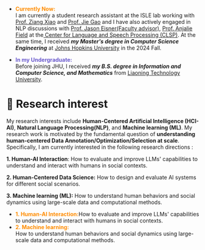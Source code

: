 
- <span style="color:#FF8C00; font-weight: bold;"> Currently Now:</span>\
  I am currently a student research assistant at the ISLE lab working with [Prof. Ziang Xiao](https://www.ziangxiao.com/) and [Prof. Jie Gao](https://gaojie058.github.io/) and I have also actively engaged in NLP discussions with [Prof. Jason Eisner(Faculty advisor)](https://www.cs.jhu.edu/~jason/), [Prof. Anjalie Field](https://anjalief.github.io/index.html) at the[ Center for Language and Speech Processing (CLSP)](https://www.clsp.jhu.edu/). At the same time, I received ***my Master's degree in Computer Science Engineering*** at [Johns Hopkins University](https://www.jhu.edu/) in the 2024 Fall.

- <span style=" color:#6A5ACD; font-weight: bold;"> In my Undergraduate: </span>\
  Before joining JHU, I received  ***my B.S. degree in Information and Computer Science, and Mathematics*** from [Liaoning Technology University](https://en.lntu.edu.cn/).
  <!-- During my undergrad study, I spent time at the Institute of Mathematics and Systems Science and the Institute of Machine Learning and Data Mining, where I was advised by [Prof. Wei Liu](https://www.researchgate.net/profile/Wei-Liu-523) and [Prof.Yu Zhang (https://www.researchgate.net/profile/Yu-Zhang-264) works in Multivariate Statistical Analysis, Machine Learning, Reinforcement Learning, Informatics Theory, Numerical Analysis, and Math Modeling and Optimization Algorithms.-->
# 🤔 Research interest
My research interests include **Human-Centered Artificial Intelligence (HCI-AI)**, **Natural Language Processing(NLP)**, and **Machine learning (ML)**. My research work is motivated by the fundamental question of **understanding human-centered Data Annotation/Optimization/Selection at scale**. Specifically, I am currently interested in the following research directions :

**1. Human-AI Interaction**: How to evaluate and improve LLMs' capabilities to understand and interact with humans in social contexts.

**2. Human-Centered Data Science:** How to design and evaluate AI systems for different social scenarios.

**3. Machine learning (ML):** How to understand human behaviors and social dynamics using large-scale data and computational methods.
- <span style="color:#FF8C00; font-weight: bold;"> **1. Human-AI Interaction**:</span>How to evaluate and improve LLMs' capabilities to understand and interact with humans in social contexts.
- <span style="color:#FF8C00; font-weight: bold;"> **2. Machine learning**:</span>\
  How to understand human behaviors and social dynamics using large-scale data and computational methods.
